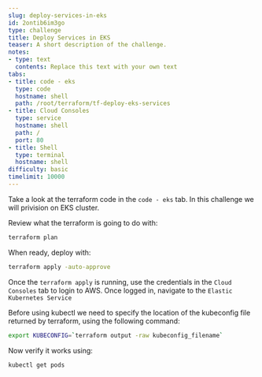 ```yaml
---
slug: deploy-services-in-eks
id: 2ontib6im3go
type: challenge
title: Deploy Services in EKS
teaser: A short description of the challenge.
notes:
- type: text
  contents: Replace this text with your own text
tabs:
- title: code - eks
  type: code
  hostname: shell
  path: /root/terraform/tf-deploy-eks-services
- title: Cloud Consoles
  type: service
  hostname: shell
  path: /
  port: 80
- title: Shell
  type: terminal
  hostname: shell
difficulty: basic
timelimit: 10000
---
```


Take a look at the terraform code in the `code - eks` tab. In this challenge we will privision on EKS cluster.

Review what the terraform is going to do with:

```sh
terraform plan
```

When ready, deploy with:
```sh
terraform apply -auto-approve
```

Once the `terraform apply` is running, use the credentials in the `Cloud Consoles` tab to login to AWS. Once logged in, navigate to the `Elastic Kubernetes Service`

Before using kubectl we need to specify the location of the kubeconfig file returned by terraform, using the following command:
```sh
export KUBECONFIG=`terraform output -raw kubeconfig_filename`
```

Now verify it works using:
```sh
kubectl get pods
```
